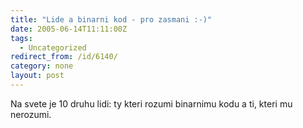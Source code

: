 ```yaml
---
title: "Lide a binarni kod - pro zasmani :-)"
date: 2005-06-14T11:11:00Z
tags:
  - Uncategorized
redirect_from: /id/6140/
category: none
layout: post
---
```

Na svete je 10 druhu lidi: ty kteri rozumi binarnimu kodu a ti, kteri mu nerozumi.